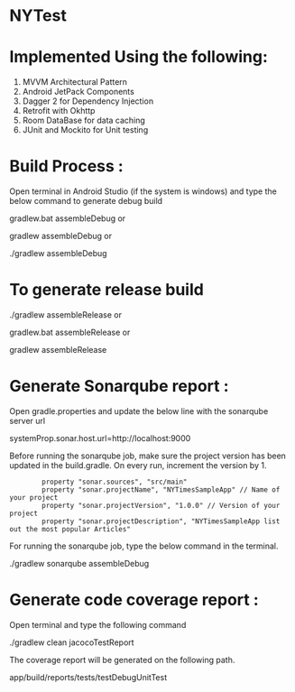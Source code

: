 # NYTest

# Implemented Using the following: 

1) MVVM Architectural Pattern 
2) Android JetPack Components   
3) Dagger 2 for Dependency Injection
4) Retrofit with Okhttp
5) Room DataBase for data caching 
6) JUnit and Mockito for Unit testing   



# Build Process : 

Open terminal in Android Studio (if the system is windows) and type the below command to generate debug build 

gradlew.bat assembleDebug or 

gradlew assembleDebug or 

./gradlew assembleDebug

# To generate release build 

./gradlew assembleRelease or 

gradlew.bat assembleRelease or 

gradlew assembleRelease

# Generate Sonarqube report :

Open gradle.properties and update the below line with the sonarqube server url

systemProp.sonar.host.url=http://localhost:9000

Before running the sonarqube job, make sure the project version has been updated in the build.gradle. On every run, increment the version by 1.

            property "sonar.sources", "src/main"
            property "sonar.projectName", "NYTimesSampleApp" // Name of your project
            property "sonar.projectVersion", "1.0.0" // Version of your project
            property "sonar.projectDescription", "NYTimesSampleApp list out the most popular Articles"
			
For running the sonarqube job, type the below command in the terminal. 

./gradlew sonarqube assembleDebug


# Generate code coverage report :

Open terminal and type the following command

./gradlew clean jacocoTestReport

The coverage report will be generated on the following path.

app/build/reports/tests/testDebugUnitTest

